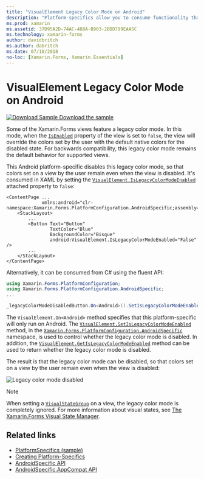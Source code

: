 ```yaml
---
title: "VisualElement Legacy Color Mode on Android"
description: "Platform-specifics allow you to consume functionality that's only available on a specific platform, without implementing custom renderers or effects. This article explains how to consume the Android platform-specific that disables the Xamarin.Forms legacy color mode."
ms.prod: xamarin
ms.assetid: 37D95A2D-74AC-488A-B903-2BDD799EAA5C
ms.technology: xamarin-forms
author: davidbritch
ms.author: dabritch
ms.date: 07/10/2018
no-loc: [Xamarin.Forms, Xamarin.Essentials]
---
```


# VisualElement Legacy Color Mode on Android

[![Download Sample](~/media/shared/download.png) Download the sample](https://docs.microsoft.com/samples/xamarin/xamarin-forms-samples/userinterface-platformspecifics)

Some of the Xamarin.Forms views feature a legacy color mode. In this mode, when the [`IsEnabled`](xref:Xamarin.Forms.VisualElement.IsEnabled) property of the view is set to `false`, the view will override the colors set by the user with the default native colors for the disabled state. For backwards compatibility, this legacy color mode remains the default behavior for supported views.

This Android platform-specific disables this legacy color mode, so that colors set on a view by the user remain even when the view is disabled. It's consumed in XAML by setting the [`VisualElement.IsLegacyColorModeEnabled`](xref:Xamarin.Forms.PlatformConfiguration.AndroidSpecific.VisualElement.IsLegacyColorModeEnabledProperty) attached property to `false`:

```xaml
<ContentPage ...
             xmlns:android="clr-namespace:Xamarin.Forms.PlatformConfiguration.AndroidSpecific;assembly=Xamarin.Forms.Core">
    <StackLayout>
        ...
        <Button Text="Button"
                TextColor="Blue"
                BackgroundColor="Bisque"
                android:VisualElement.IsLegacyColorModeEnabled="False" />
        ...
    </StackLayout>
</ContentPage>
```

Alternatively, it can be consumed from C# using the fluent API:

```csharp
using Xamarin.Forms.PlatformConfiguration;
using Xamarin.Forms.PlatformConfiguration.AndroidSpecific;
...

_legacyColorModeDisabledButton.On<Android>().SetIsLegacyColorModeEnabled(false);
```

The `VisualElement.On<Android>` method specifies that this platform-specific will only run on Android. The [`VisualElement.SetIsLegacyColorModeEnabled`](xref:Xamarin.Forms.PlatformConfiguration.AndroidSpecific.VisualElement.SetIsLegacyColorModeEnabled(Xamarin.Forms.IPlatformElementConfiguration{Xamarin.Forms.PlatformConfiguration.Android,Xamarin.Forms.VisualElement},System.Boolean)) method, in the [`Xamarin.Forms.PlatformConfiguration.AndroidSpecific`](xref:Xamarin.Forms.PlatformConfiguration.AndroidSpecific) namespace, is used to control whether the legacy color mode is disabled. In addition, the [`VisualElement.GetIsLegacyColorModeEnabled`](xref:Xamarin.Forms.PlatformConfiguration.AndroidSpecific.VisualElement.GetIsLegacyColorModeEnabled(Xamarin.Forms.IPlatformElementConfiguration{Xamarin.Forms.PlatformConfiguration.Android,Xamarin.Forms.VisualElement})) method can be used to return whether the legacy color mode is disabled.

The result is that the legacy color mode can be disabled, so that colors set on a view by the user remain even when the view is disabled:

![Legacy color mode disabled](legacy-color-mode-images/legacy-color-mode-disabled.png)

> [!NOTE]
> When setting a [`VisualStateGroup`](xref:Xamarin.Forms.VisualStateGroup) on a view, the legacy color mode is completely ignored. For more information about visual states, see [The Xamarin.Forms Visual State Manager](~/xamarin-forms/user-interface/visual-state-manager.md).

## Related links

- [PlatformSpecifics (sample)](https://docs.microsoft.com/samples/xamarin/xamarin-forms-samples/userinterface-platformspecifics)
- [Creating Platform-Specifics](~/xamarin-forms/platform/platform-specifics/index.md#creating-platform-specifics)
- [AndroidSpecific API](xref:Xamarin.Forms.PlatformConfiguration.AndroidSpecific)
- [AndroidSpecific.AppCompat API](xref:Xamarin.Forms.PlatformConfiguration.AndroidSpecific.AppCompat)
